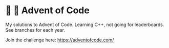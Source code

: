 # 🎄 🎅 Advent of Code
My solutions to Advent of Code. Learning C++, not going for leaderboards. See branches for each year.

Join the challenge here:
https://adventofcode.com/
